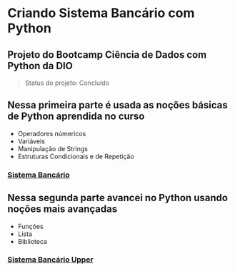 # Criando Sistema Bancário com Python
## Projeto do Bootcamp Ciência de Dados com Python da DIO
 > Status do projeto: Concluído 

## Nessa primeira parte é usada as noções básicas de Python aprendida no curso

- Operadores númericos 
- Variáveis
- Manipulação de Strings
- Estruturas Condicionais e de Repetição

###  [Sistema Bancário](https://github.com/JhonGb26/target_estagio/blob/main/test4.py)

## Nessa segunda parte avancei no Python usando noções mais avançadas

- Funções
- Lista
- Biblioteca 

###  [Sistema Bancário Upper](https://github.com/JhonGb26/target_estagio/blob/main/test4.py)
